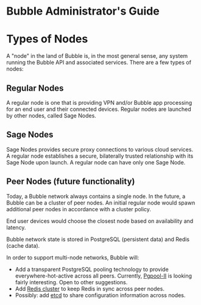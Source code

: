 # Bubble Administrator's Guide

# Types of Nodes

A "node" in the land of Bubble is, in the most general sense, any system running the Bubble API and associated services.
There are a few types of nodes:
 
## Regular Nodes
A regular node is one that is providing VPN and/or Bubble app processing for an end user and their connected devices.
Regular nodes are launched by other nodes, called Sage Nodes.

## Sage Nodes

Sage Nodes provides secure proxy connections to various cloud services. A regular node establishes a secure, bilaterally trusted
relationship with its Sage Node upon launch. A regular node can have only one Sage Node.

## Peer Nodes (future functionality)
Today, a Bubble network always contains a single node. In the future, a Bubble can be a cluster of peer nodes.
An initial regular node would spawn additional peer nodes in accordance with a cluster policy.

End user devices would choose the closest node based on availability and latency.

Bubble network state is stored in PostgreSQL (persistent data) and Redis (cache data).

In order to support multi-node networks, Bubble will:
  * Add a transparent PostgreSQL pooling technology to provide everywhere-hot-active across all peers. Currently, [Pgpool-II](https://www.pgpool.net/) is looking fairly interesting. Open to other suggestions.
  * Add [Redis cluster](https://redis.io/topics/cluster-tutorial) to keep Redis in sync across peer nodes.
  * Possibly: add [etcd](https://etcd.io/) to share configuration information across nodes.
